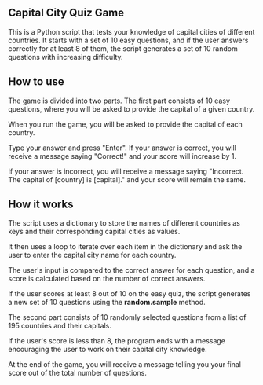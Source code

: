 ## Capital City Quiz Game

This is a Python script that tests your knowledge of capital cities of different countries. It starts with a set of 10 easy questions, and if the user answers correctly for at least 8 of them, the script generates a set of 10 random questions with increasing difficulty.

## How to use

The game is divided into two parts. The first part consists of 10 easy questions, where you will be asked to provide the capital of a given country.

When you run the game, you will be asked to provide the capital of each country.

Type your answer and press "Enter". If your answer is correct, you will receive a message saying "Correct!" and your score will increase by 1. 

If your answer is incorrect, you will receive a message saying "Incorrect. The capital of [country] is [capital]." and your score will remain the same.


## How it works

The script uses a dictionary to store the names of different countries as keys and their corresponding capital cities as values. 

It then uses a loop to iterate over each item in the dictionary and ask the user to enter the capital city name for each country. 

The user's input is compared to the correct answer for each question, and a score is calculated based on the number of correct answers.

If the user scores at least 8 out of 10 on the easy quiz, the script generates a new set of 10 questions using the **random.sample** method. 

The second part consists of 10 randomly selected questions from a list of 195 countries and their capitals.

If the user's score is less than 8, the program ends with a message encouraging the user to work on their capital city knowledge.

At the end of the game, you will receive a message telling you your final score out of the total number of questions.